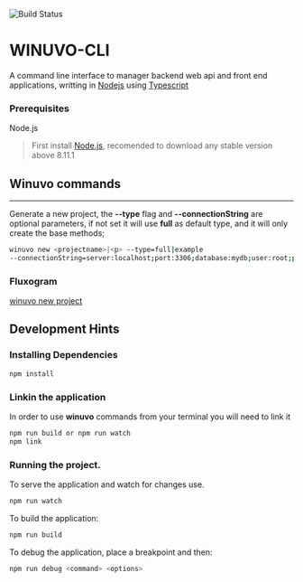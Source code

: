 ![Build Status](https://travis-ci.org/TalissonJunior/wniuvo-cli.svg?branch=master)

# WINUVO-CLI

A command line interface to manager backend web api and front end applications, writting in [Nodejs](https://nodejs.org/en/) using [Typescript](https://www.typescriptlang.org/) 

### Prerequisites

Node.js 
 
>First install [Node.js](https://nodejs.org/), recomended to download any stable version above 8.11.1


## Winuvo commands
---
Generate a new project, the **--type** flag and **--connectionString** are optional parameters, if not set it will use **full** as default type, and it will only create the base methods;

```sh
winuvo new <projectname>|<p> --type=full|example 
--connectionString=server:localhost;port:3306;database:mydb;user:root;password:root
```

### Fluxogram
[winuvo new project](https://www.lucidchart.com/invitations/accept/fbb425f3-5a90-436d-b892-3af166c0f30d)

## Development Hints

### Installing Dependencies


```sh
npm install 
```

### Linkin the application

In order to use **winuvo** commands from your terminal you will need to link it

```sh
npm run build or npm run watch
npm link 
```


### Running the project.


To serve the application and watch for changes use. 
```sh
npm run watch
```

To build the application:

```sh
npm run build
```

To debug the application, place a breakpoint and then:

```sh
npm run debug <command> <options>
```




